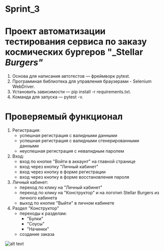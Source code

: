 # Sprint_3
# Проект автоматизации тестирования сервиса по заказу космических бургеров "_Stellar _Burgers"_
1. Основа для написания автотестов — фреймворк pytest.
2. Программная библиотека для управления браузерами - Selenium WebDriver.
3. Установить зависимости — pip install -r requirements.txt.
4. Команда для запуска — pytest -v. 
# Проверяемый функционал
1. Регистрация:
    * успешная регистрация с валидными данными
    * успешная регистрация с валидными сгенерированными данными
    * неуспешная регистрация с невалидным паролем
2. Вход:
    * вход по кнопке "Войти в аккаунт" на главной странице
    * вход через кнопку "Личный кабинет"
    * вход через кнопку в форме регистрации
    * вход через кнопку в форме восстановления пароля
3. Личный кабинет:
    * переход по клику на "Личный кабинет"
    * переход по клику на "Конструктор" и на логотип Stellar Burgers из личного кабинета
    * выход по кнопке "Выйти" в личном кабинете
4. Раздел "Конструктор"
    * переходы к разделам:
      * "Булки"
      * "Соусы"
      * "Начинки"
    * создание заказа

![alt text](https://www.gameosity.com/wp-content/uploads/2020/05/stellar-800x445.jpg "Stellar")
